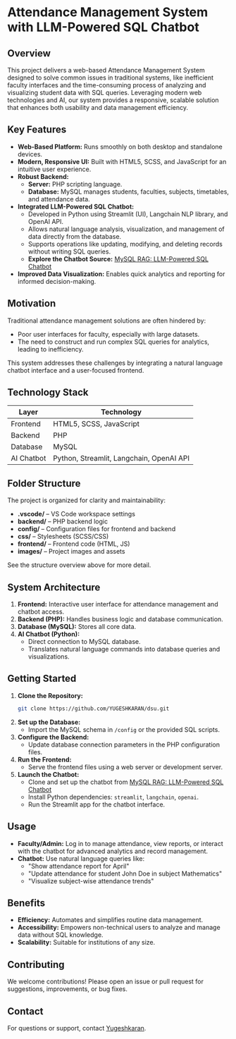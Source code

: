# Attendance Management System with LLM-Powered SQL Chatbot

## Overview

This project delivers a web-based Attendance Management System designed to solve common issues in traditional systems, like inefficient faculty interfaces and the time-consuming process of analyzing and visualizing student data with SQL queries. Leveraging modern web technologies and AI, our system provides a responsive, scalable solution that enhances both usability and data management efficiency.

## Key Features

- **Web-Based Platform:** Runs smoothly on both desktop and standalone devices.
- **Modern, Responsive UI:** Built with HTML5, SCSS, and JavaScript for an intuitive user experience.
- **Robust Backend:** 
  - **Server:** PHP scripting language.
  - **Database:** MySQL manages students, faculties, subjects, timetables, and attendance data.
- **Integrated LLM-Powered SQL Chatbot:**
  - Developed in Python using Streamlit (UI), Langchain NLP library, and OpenAI API.
  - Allows natural language analysis, visualization, and management of data directly from the database.
  - Supports operations like updating, modifying, and deleting records without writing SQL queries.
  - **Explore the Chatbot Source:** [MySQL RAG: LLM-Powered SQL Chatbot](https://github.com/YUGESHKARAN/MySQL-RAG.git)
- **Improved Data Visualization:** Enables quick analytics and reporting for informed decision-making.

## Motivation

Traditional attendance management solutions are often hindered by:
- Poor user interfaces for faculty, especially with large datasets.
- The need to construct and run complex SQL queries for analytics, leading to inefficiency.

This system addresses these challenges by integrating a natural language chatbot interface and a user-focused frontend.

## Technology Stack

| Layer        | Technology                                |
|--------------|-------------------------------------------|
| Frontend     | HTML5, SCSS, JavaScript                   |
| Backend      | PHP                                       |
| Database     | MySQL                                     |
| AI Chatbot   | Python, Streamlit, Langchain, OpenAI API  |

## Folder Structure

The project is organized for clarity and maintainability:

- **.vscode/** – VS Code workspace settings
- **backend/** – PHP backend logic
- **config/** – Configuration files for frontend and backend
- **css/** – Stylesheets (SCSS/CSS)
- **frontend/** – Frontend code (HTML, JS)
- **images/** – Project images and assets

See the structure overview above for more detail.

## System Architecture

1. **Frontend:** Interactive user interface for attendance management and chatbot access.
2. **Backend (PHP):** Handles business logic and database communication.
3. **Database (MySQL):** Stores all core data.
4. **AI Chatbot (Python):**
   - Direct connection to MySQL database.
   - Translates natural language commands into database queries and visualizations.

## Getting Started

1. **Clone the Repository:**
    ```bash
    git clone https://github.com/YUGESHKARAN/dsu.git
    ```
2. **Set up the Database:**
    - Import the MySQL schema in `/config` or the provided SQL scripts.
3. **Configure the Backend:**
    - Update database connection parameters in the PHP configuration files.
4. **Run the Frontend:**
    - Serve the frontend files using a web server or development server.
5. **Launch the Chatbot:**
    - Clone and set up the chatbot from [MySQL RAG: LLM-Powered SQL Chatbot](https://github.com/YUGESHKARAN/MySQL-RAG.git)
    - Install Python dependencies: `streamlit`, `langchain`, `openai`.
    - Run the Streamlit app for the chatbot interface.

## Usage

- **Faculty/Admin:** Log in to manage attendance, view reports, or interact with the chatbot for advanced analytics and record management.
- **Chatbot:** Use natural language queries like:
  - "Show attendance report for April"
  - "Update attendance for student John Doe in subject Mathematics"
  - "Visualize subject-wise attendance trends"

## Benefits

- **Efficiency:** Automates and simplifies routine data management.
- **Accessibility:** Empowers non-technical users to analyze and manage data without SQL knowledge.
- **Scalability:** Suitable for institutions of any size.

## Contributing

We welcome contributions! Please open an issue or pull request for suggestions, improvements, or bug fixes.

## Contact

For questions or support, contact [Yugeshkaran](https://github.com/YUGESHKARAN).
